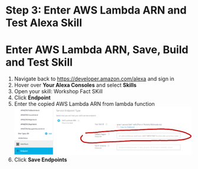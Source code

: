 # Step 3: Enter AWS Lambda ARN and Test Alexa Skill


# Enter AWS Lambda ARN, Save, Build and Test Skill
1.	Navigate back to https://developer.amazon.com/alexa and sign in
2.	Hover over <b>Your Alexa Consoles</b> and select <b>Skills</b><br />
3.  Open your skill: Workshop Fact SKill
4.	Click <b>Endpoint</b>
5.	Enter the copied AWS Lambda ARN from lambda function <br />
![Note ARN Endpoint 01](https://github.com/h0psing/melb-amazon-alexa-meetup/blob/master/images/arn-endpoint-02.png)
6.	Click <b>Save Endpoints</b>






